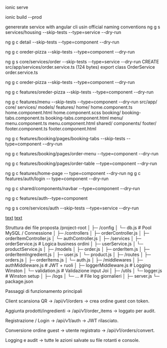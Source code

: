 ionic serve

ionic build --prod

genererate service with angular cli usin official naming conventions
ng g s services/housing --skip-tests --type=service --dry-run

ng g c detail --skip-tests --type=component --dry-run

ng g c oreder-pizza --skip-tests --type=component --dry-run

ng g s core/services/order --skip-tests --type=service --dry-run
CREATE src/app/services/order.service.ts (124 bytes)
export class OrderService
order.service.ts

ng g c oreder-pizza --skip-tests --type=component --dry-run

ng g c features/oreder-pizza --skip-tests --type=component --dry-run

ng g c features/menu --skip-tests --type=component --dry-run
src/app/
core/
services/
models/
features/
home/
home.component.ts
home.component.html
home.component.scss
booking/
booking-tabs.component.ts
booking-tabs.component.html
menu/
menu.component.ts
menu.component.html
shared/
components/
footer/
footer.component.ts
footer.component.html

ng g c features/booking/pages/booking-tabs --skip-tests --type=component --dry-run

ng g c features/booking/pages/order-menu --type=component --dry-run

ng g c features/booking/pages/order-table --type=component --dry-run

ng g c features/home-page -- type=component --dry-run
ng g c features/auth/login -- type=component --dry-run

ng g c shared/components/navbar --type=component --dry-run

ng g c features/auth--type=component

ng g s core/services/auth --skip-tests --type=service --dry-run

[text](tsconfig.spec.json)
[text](src/app/features/pages)

Struttura dei file proposta
/project-root
│
├─ /config
│ └─ db.js # Pool MySQL / Connessione
│
├─ /controllers
│ ├─ orderController.js
│ ├─ orderItemController.js
│ └─ authController.js
│
├─ /services
│ ├─ orderService.js # Logica business ordini
│ ├─ userService.js
│ └─ productService.js
│
├─ /models
│ ├─ order.js
│ ├─ orderItem.js
│ ├─ orderItemIngredient.js
│ ├─ user.js
│ └─ product.js
│
├─ /routes
│ ├─ orders.js
│ ├─ orderItems.js
│ └─ auth.js
│
├─ /middlewares
│ ├─ authMiddleware.js # JWT + ruoli
│ ├─ loggerMiddleware.js # Logging Winston
│ └─ validation.js # Validazione input Joi
│
├─ /utils
│ └─ logger.js # Winston setup
│
├─ /logs
│ └─ ... # File log giornalieri
│
├─ server.js
└─ package.json

Passaggi di funzionamento principali

Client scansiona QR → /api/v1/orders → crea ordine guest con token.

Aggiunta prodotti/ingredienti → /api/v1/order_items → loggato per audit.

Registrazione / Login → /api/v1/auth → JWT rilasciato.

Conversione ordine guest → utente registrato → /api/v1/orders/convert.

Logging e audit → tutte le azioni salvate su file rotanti e console.
